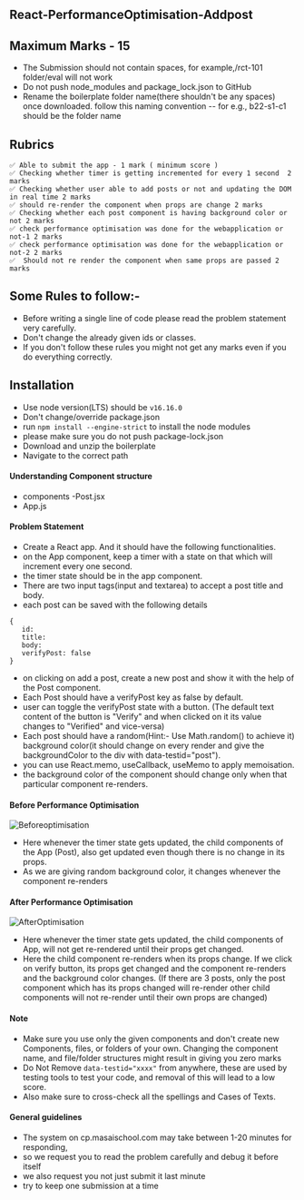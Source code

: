 ## React-PerformanceOptimisation-Addpost

## Maximum Marks - 15

- The Submission should not contain spaces, for example,/rct-101 folder/eval will not work
- Do not push node_modules and package_lock.json to GitHub
- Rename the boilerplate folder name(there shouldn't be any spaces) once downloaded.
  follow this naming convention <block>-<sprint>-<eval> for e.g., b22-s1-c1 should be the folder name

## Rubrics

```
✅ Able to submit the app - 1 mark ( minimum score )
✅ Checking whether timer is getting incremented for every 1 second  2 marks
✅ Checking whether user able to add posts or not and updating the DOM in real time 2 marks
✅ should re-render the component when props are change 2 marks
✅ Checking whether each post component is having background color or not 2 marks
✅ check performance optimisation was done for the webapplication or not-1 2 marks
✅ check performance optimisation was done for the webapplication or not-2 2 marks
✅  Should not re render the component when same props are passed 2 marks
```

## Some Rules to follow:-

- Before writing a single line of code please read the problem statement very carefully.
- Don't change the already given ids or classes.
- If you don't follow these rules you might not get any marks even if you do everything correctly.

## Installation

- Use node version(LTS) should be `v16.16.0`
- Don't change/override package.json
- run `npm install --engine-strict` to install the node modules
- please make sure you do not push package-lock.json
- Download and unzip the boilerplate
- Navigate to the correct path

#### Understanding Component structure

- components
  -Post.jsx
- App.js

#### Problem Statement

- Create a React app. And it should have the following functionalities.
- on the App component, keep a timer with a state on that which will increment every one second.
- the timer state should be in the app component.
- There are two input tags(input and textarea) to accept a post title and body.
- each post can be saved with the following details

```
{
   id:
   title:
   body:
   verifyPost: false
}
```

- on clicking on add a post, create a new post and show it with the help of the Post component.
- Each Post should have a verifyPost key as false by default.
- user can toggle the verifyPost state with a button. (The default text content of the button is "Verify" and when clicked on it its value changes to "Verified" and vice-versa)
- Each post should have a random(Hint:- Use Math.random() to achieve it) background color(it should change on every render and give the backgroundColor to the div with data-testid="post").
- you can use React.memo, useCallback, useMemo to apply memoisation.
- the background color of the component should change only when that particular component re-renders.

#### Before Performance Optimisation
![Beforeoptimisation](https://user-images.githubusercontent.com/74458714/225591109-6e16e823-e5ca-4da3-ad22-025bb5073629.gif)



- Here whenever the timer state gets updated, the child components of the App (Post), also get updated even though there is no change in its props.
- As we are giving random background color, it changes whenever the component re-renders

#### After Performance Optimisation

![AfterOptimisation](https://user-images.githubusercontent.com/74458714/225591145-bd9ca3ef-8ff7-44e6-8418-779fa0d1073c.gif)


- Here whenever the timer state gets updated, the child components of App, will not get re-rendered until their props get changed.
- Here the child component re-renders when its props change. If we click on verify button, its props get changed and the component re-renders and the background color changes. (If there are 3 posts, only the post component which has its props changed will re-render other child components will not re-render until their own props are changed)

#### **Note**

- Make sure you use only the given components and don't create new Components, files, or folders of your own. Changing the component name, and file/folder structures might result in giving you zero marks
- Do Not Remove `data-testid="xxxx"` from anywhere, these are used by testing tools to test your code, and removal of this will lead to a low score.
- Also make sure to cross-check all the spellings and Cases of Texts.

#### General guidelines

- The system on cp.masaischool.com may take between 1-20 minutes for responding,
- so we request you to read the problem carefully and debug it before itself
- we also request you not just submit it last minute
- try to keep one submission at a time
